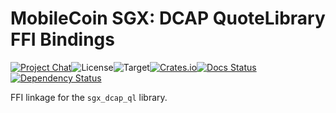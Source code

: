 # MobileCoin SGX: DCAP QuoteLibrary FFI Bindings

[![Project Chat][chat-image]][chat-link]<!--
-->![License][license-image]<!--
-->![Target][target-image]<!--
-->[![Crates.io][crate-image]][crate-link]<!--
-->[![Docs Status][docs-image]][docs-link]<!--
-->[![Dependency Status][deps-image]][deps-link]

FFI linkage for the `sgx_dcap_ql` library.

[chat-image]: https://img.shields.io/discord/844353360348971068?style=flat-square
[chat-link]: https://mobilecoin.chat
[license-image]: https://img.shields.io/crates/l/mc-sgx-dcap-ql-sys?style=flat-square
[target-image]: https://img.shields.io/badge/target-x86__64-blue?style=flat-square
[crate-image]: https://img.shields.io/crates/v/mc-sgx-dcap-ql-sys.svg?style=flat-square
[crate-link]: https://crates.io/crates/mc-sgx-dcap-ql-sys
[docs-image]: https://img.shields.io/docsrs/mc-sgx-dcap-ql-sys?style=flat-square
[docs-link]: https://docs.rs/crate/mc-sgx-dcap-ql-sys
[deps-image]: https://deps.rs/crate/mc-sgx-dcap-ql-sys/0.6.0/status.svg?style=flat-square
[deps-link]: https://deps.rs/crate/mc-sgx-dcap-ql-sys/0.6.0
